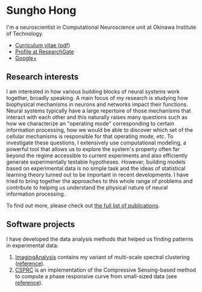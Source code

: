# Sungho Hong

I'm a neuroscientist in Computational Neuroscience unit at Okinawa Institute of Technology. 

* [Curriculum vitae (pdf)](files/hong_cv_Jan2014.pdf)
* [Profile at ResearchGate](http://www.researchgate.net/profile/Sungho_Hong/)
* [Google+](http://google.com/+SunghoHong)

## Research interests

I am interested in how various building blocks of neural systems work together, broadly speaking. A main focus of my research is studying how biophysical mechanisms in neurons and networks impact their functions. Neural systems typically have a large repertoire of those mechanisms that interact with each other and this naturally raises many questions such as how we characterize an "operating mode" corresponding to certain information processing, how we would be able to discover which set of the cellular mechanisms is responsible for that operating mode, etc. To investigate these questions, I extensively use computational modeling, a powerful tool that allows us to explore the system's property often far beyond the regime accessible to current experiments and also efficiently generate experimentally testable hypotheses. However, building models based on experimental data is no simple task and the ideas of statistical learning theory turned out to be important in recent developments. I have tried to bring together the approaches to this whole range of problems and contribute to helping us understand the physical nature of neural information processing.

To find out more, please check out [the full list of publications](http://www.researchgate.net/profile/Sungho_Hong/publications/).


## Software projects

I have developed the data analysis methods that helped us finding patterns in experimental data:

1. [ImagingAnalysis](http://github.com/JihwanMyung/ImagingAnalysis) contains my variant of multi-scale spectral clustering ([reference](http://www.jneurosci.org/content/32/26/8900)).
2. [CSPRC](http://github.com/shhong/csprc) is an implementation of the Compressive Sensing-based method to compute a phase responsive curve from small-sized data (see [reference](http://jn.physiology.org/content/108/7/2069)).

